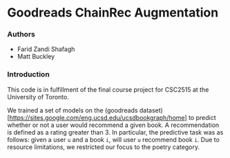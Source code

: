 # Goodreads ChainRec Augmentation

### Authors

* Farid Zandi Shafagh
* Matt Buckley

### Introduction

This code is in fulfillment of the final course project for CSC2515 at the University of Toronto.

We trained a set of models on the (goodreads dataset)[https://sites.google.com/eng.ucsd.edu/ucsdbookgraph/home] to predict whether or not a user would recommend a given book. A recommendation is defined as a rating greater than 3. In particular, the predictive task was as follows: given a user `u` and a book `i`, will user `u` recommend book `i`. Due to resource limitations, we restricted our focus to the poetry category. 
